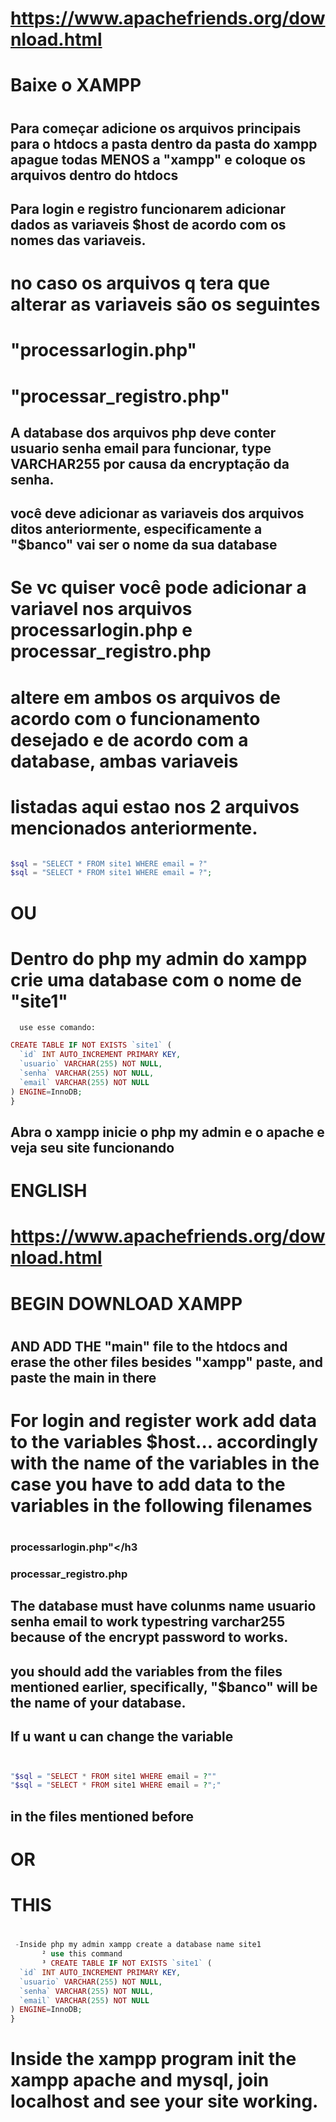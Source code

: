 


#

# https://www.apachefriends.org/download.html</h1>

# Baixe o XAMPP<h1>

## Para começar adicione os arquivos principais para o htdocs a pasta dentro da pasta do xampp apague todas MENOS a "xampp" e coloque os arquivos dentro do htdocs <h2>

## Para login e registro funcionarem adicionar dados as variaveis $host de acordo com os nomes das variaveis.<h2>
  
# no caso os arquivos q tera que alterar as variaveis são os seguintes <h1>
  
  # "processarlogin.php"</h4>
 # "processar_registro.php"</h4>

## A database dos arquivos php deve conter usuario senha email para funcionar, type VARCHAR255 por causa da encryptação da senha.<h2>
## você deve adicionar as variaveis dos arquivos ditos anteriormente, especificamente a "$banco" vai ser o nome da sua database <h2>

# Se vc quiser você pode adicionar a variavel nos arquivos processarlogin.php e processar_registro.php  </h1>
# altere em ambos os arquivos de acordo com o funcionamento desejado e de acordo com a database, ambas variaveis</h1>
# listadas aqui estao nos 2 arquivos mencionados anteriormente.</h1>

```php

$sql = "SELECT * FROM site1 WHERE email = ?"
$sql = "SELECT * FROM site1 WHERE email = ?";

```

# OU</h1>

# Dentro do php my admin do xampp crie uma database com o nome de "site1"</h1>
      use esse comando:

```php
CREATE TABLE IF NOT EXISTS `site1` (
  `id` INT AUTO_INCREMENT PRIMARY KEY,
  `usuario` VARCHAR(255) NOT NULL,
  `senha` VARCHAR(255) NOT NULL,
  `email` VARCHAR(255) NOT NULL
) ENGINE=InnoDB;
}
```
## Abra o xampp inicie o php my admin e o apache e veja seu site funcionando <h2>
#




#      ENGLISH </h1>

# https://www.apachefriends.org/download.html</h1>

# BEGIN DOWNLOAD XAMPP <h1>

## AND ADD THE "main" file to the htdocs and erase the other files besides "xampp" paste, and paste the main in there <h2>

# For login and register work add data to the variables $host... accordingly with the name of the variables in the case you have to add data to the variables in the following filenames <h1>
### processarlogin.php"</h3
### processar_registro.php</h3>

## The database must have colunms name usuario senha email to work typestring varchar255 because of the encrypt password to works.<h2>
##  you should add the variables from the files mentioned earlier, specifically, "$banco" will be the name of your database.<h2>
## If u want u can change the variable <h2>

```php

"$sql = "SELECT * FROM site1 WHERE email = ?""
"$sql = "SELECT * FROM site1 WHERE email = ?";"
```

## in the files mentioned before <h2>

# OR<h1>

# THIS <h1>
```php
 -Inside php my admin xampp create a database name site1
       ² use this command
       ³ CREATE TABLE IF NOT EXISTS `site1` (
  `id` INT AUTO_INCREMENT PRIMARY KEY,
  `usuario` VARCHAR(255) NOT NULL,
  `senha` VARCHAR(255) NOT NULL,
  `email` VARCHAR(255) NOT NULL
) ENGINE=InnoDB;
}
```

<h1> Inside the xampp program init the xampp apache and mysql, join localhost and see your site working.</h1>








